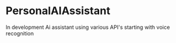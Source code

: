 # PersonalAIAssistant
In development Ai assistant using various API's starting with voice recognition

